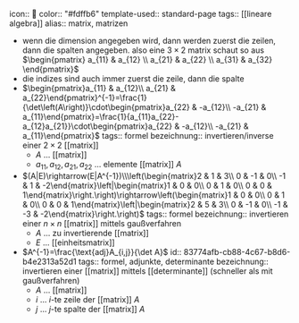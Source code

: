icon:: 🔳
color:: "#fdffb6"
template-used:: standard-page
tags:: [[lineare algebra]] 
alias:: matrix, matrizen

- wenn die dimension angegeben wird, dann werden zuerst die zeilen, dann die spalten angegeben. also eine $3 \times 2$ matrix schaut so aus
  $\begin{pmatrix} a_{11} & a_{12} \\ a_{21} & a_{22} \\ a_{31} & a_{32} \end{pmatrix}$
- die indizes sind auch immer zuerst die zeile, dann die spalte
- $\begin{pmatrix}a_{11} & a_{12}\\ a_{21} & a_{22}\end{pmatrix}^{-1}=\frac{1}{\det\left(A\right)}\cdot\begin{pmatrix}a_{22} & -a_{12}\\ -a_{21} & a_{11}\end{pmatrix}=\frac{1}{a_{11}a_{22}-a_{12}a_{21}}\cdot\begin{pmatrix}a_{22} & -a_{12}\\ -a_{21} & a_{11}\end{pmatrix}$
  tags:: formel
  bezeichnung:: invertieren/inverse einer $2\times2$ [[matrix]]
	- $A$ ... [[matrix]]
	- $a_{11}, a_{12}, a_{21},a_{22}$ ... elemente [[matrix]] $A$
- $(A|E)\rightarrow(E|A^{-1})\\\left(\begin{matrix}2 & 1 & 3\\ 0 & -1 & 0\\ -1 & 1 & -2\end{matrix}\left|\begin{matrix}1 & 0 & 0\\ 0 & 1 & 0\\ 0 & 0 & 1\end{matrix}\right.\right)\rightarrow\left(\begin{matrix}1 & 0 & 0\\ 0 & 1 & 0\\ 0 & 0 & 1\end{matrix}\left|\begin{matrix}2 & 5 & 3\\ 0 & -1 & 0\\ -1 & -3 & -2\end{matrix}\right.\right)$
  tags:: formel
  bezeichnung:: invertieren einer $n\times n$ [[matrix]] mittels gaußverfahren
	- $A$ ... zu invertierende [[matrix]]
	- $E$ ... [[einheitsmatrix]]
- $A^{-1}=\frac{\text{adj}A_{i,j}}{\det A}$
  id:: 83774afb-cb88-4c67-b8d6-b4e2313a52d1
  tags:: formel, adjunkte, determinante
  bezeichnung:: invertieren einer [[matrix]] mittels [[determinante]] (schneller als mit gaußverfahren)
	- $A$ ... [[matrix]]
	- $i$ ... $i$-te zeile der [[matrix]] $A$
	- $j$ ... $j$-te spalte der [[matrix]] $A$
